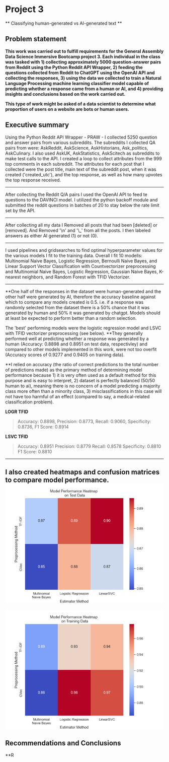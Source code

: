 # Project 3
** Classifying human-generated vs AI-generated text **

## Problem statement
**This work was carried out to fulfill requirements for the General Assembly Data Science Immersive Bootcamp project 3. Each individual in the class was tasked with 1) collecting approximately 5000 question-answer pairs from Reddit using the Python Reddit API Wrapper, 2) feeding the questions  collected from Reddit to ChatGPT using the OpenAI API and collecting the responses, 3) using the data we collected to train a Natural Language Processing machine learning classifier model capable of predicting whether a response came from a human or AI, and 4) providing insights and conclusions based on the work carried out.**

**This type of work might be asked of a data scientist to determine what proportion of users on a website are bots or human users.**

## Executive summary

Using the Python Reddit API Wrapper - PRAW - I collected 5250 question and answer pairs from various subreddits. 
The subreddits I collected QA pairs from were: AskReddit, AskScience, AskHistorians, Ask_politics, AskCulinary.
I also used AskUK, AskStatistics, AskScitech as subreddits to make test calls to the API.
I created a loop to collect attributes from the 999 top comments in each subreddit. 
The attributes for each post that I collected were the post title, main text of the subreddit post, when it was created ('created_utc'), and the top response, as well as how many upvotes the top response received. 

---

After collecting the Reddit Q/A pairs I used the OpenAI API to feed te questions to the DAVINCI model. 
I utilized the python backoff module and submitted the reddit questions in batches of 20 to stay below the rate limit set by the API. 

---

After collecting all my data I Removed all posts that had been [deleted] or [removed]. And Removed '\n' and '\\_' from all the posts.
I then labeled answers as either AI generated (1) or not (0).

---

I used pipelines and gridsearches to find optimal hyperparameter values for the various models I fit to the training data. Overall I fit 10 modells: Multinomial Naive Bayes, Logistic Regression, Bernoulli Naive Bayes, and Linear Support Vector Classification with Countvectorizer preprocessing and Multinomial Naive Bayes, Logistic Regression, Gaussian Naive Bayes, K-nearest neighbors,  and Random Forest with TFID Vectorizer.

---

**One half of the responses in the dataset were human-generated and the other half were generated by AI, therefore the accuracy baseline against which to compare any models created is 0.5. i.e. if a response was randomly selected from the dataset there is a 50% chance that it was generated by human and 50% it was generated by chatgpt. Models should at least be expected to perform better than a random selection.
 
The 'best' performing models were the logistic regression model and LSVC with TFID vectorizer preprocessing (see below). **They generally performed well at predicting whether a response was generated by a human (Accuracy: 0.8898 and 0.8951 on test data, respectivley) and compared to other models implemented in this work, were not too overfit (Accuracy scores of 0.9277 and 0.9405 on training data). 

**I relied on accuracy (the ratio of correct predictions to the total number of predictions made) as the primary method of determining model performance because 1) it is very often used as a default method for this purpose and is easy to interpret, 2) dataset is perfectly balanced (50/50 human to ai), meaning there is no concern of a model predicting a majority class more often than a minority class, 3) misclassifications in this case will not have too harmful of an effect (compared to say, a medical-related classification problem).

**LOGR TFID**
>Accuracy: 0.8898,
Precision: 0.8773,
Recall: 0.9060,
Specificity: 0.8736,
F1 Score: 0.8914

**LSVC TFID**
>Accuracy: 0.8951
Precision: 0.8779
Recall: 0.8578
Specificity: 0.8810
F1 Score: 0.8810


---

I also created heatmaps and confusion matrices to compare model performance. 
![Alt text](./figures/hm_perf_test.png)
---
![Alt text](./figures/hm_perf_train.png)


## Recommendations and Conclusions
**R


